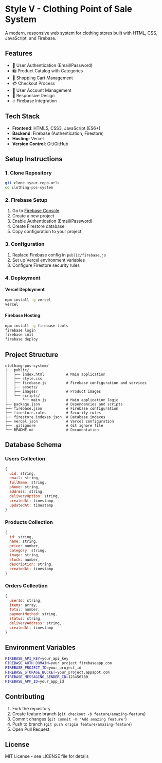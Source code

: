 # Style V - Clothing Point of Sale System

A modern, responsive web system for clothing stores built with HTML, CSS, JavaScript, and Firebase.

## Features

- 🔐 User Authentication (Email/Password)
- 🛍️ Product Catalog with Categories
- 🛒 Shopping Cart Management
- 💳 Checkout Process
- 👥 User Account Management
- 📱 Responsive Design
- 🔥 Firebase Integration

## Tech Stack

- **Frontend**: HTML5, CSS3, JavaScript (ES6+)
- **Backend**: Firebase (Authentication, Firestore)
- **Hosting**: Vercel
- **Version Control**: Git/GitHub

## Setup Instructions

### 1. Clone Repository
```bash
git clone <your-repo-url>
cd clothing-pos-system
```

### 2. Firebase Setup
1. Go to [Firebase Console](https://console.firebase.google.com)
2. Create a new project
3. Enable Authentication (Email/Password)
4. Create Firestore database
5. Copy configuration to your project

### 3. Configuration
1. Replace Firebase config in `public/firebase.js`
2. Set up Vercel environment variables
3. Configure Firestore security rules

### 4. Deployment

#### Vercel Deployment
```bash
npm install -g vercel
vercel
```

#### Firebase Hosting
```bash
npm install -g firebase-tools
firebase login
firebase init
firebase deploy
```

## Project Structure

```
clothing-pos-system/
├── public/
│   ├── index.html          # Main application
│   ├── style.css
│   ├── firebase.js         # Firebase configuration and services
│   ├── assets/
│   ├── images/             # Product images
│   └── scripts/
│       └── main.js         # Main application logic
├── package.json            # Dependencies and scripts
├── firebase.json           # Firebase configuration
├── firestore.rules         # Security rules
├── firestore.indexes.json  # Database indexes
├── vercel.json             # Vercel configuration
├── .gitignore              # Git ignore file
└── README.md               # Documentation
```

## Database Schema

### Users Collection
```javascript
{
  uid: string,
  email: string,
  fullName: string,
  phone: string,
  address: string,
  deliveryOption: string,
  createdAt: timestamp,
  updatedAt: timestamp
}
```

### Products Collection
```javascript
{
  id: string,
  name: string,
  price: number,
  category: string,
  image: string,
  stock: number,
  description: string,
  createdAt: timestamp
}
```

### Orders Collection
```javascript
{
  userId: string,
  items: array,
  total: number,
  paymentMethod: string,
  status: string,
  deliveryAddress: string,
  createdAt: timestamp
}
```

## Environment Variables

```bash
FIREBASE_API_KEY=your_api_key
FIREBASE_AUTH_DOMAIN=your_project.firebaseapp.com
FIREBASE_PROJECT_ID=your_project_id
FIREBASE_STORAGE_BUCKET=your_project.appspot.com
FIREBASE_MESSAGING_SENDER_ID=123456789
FIREBASE_APP_ID=your_app_id
```

## Contributing

1. Fork the repository
2. Create feature branch (`git checkout -b feature/amazing-feature`)
3. Commit changes (`git commit -m 'Add amazing feature'`)
4. Push to branch (`git push origin feature/amazing-feature`)
5. Open Pull Request

## License

MIT License - see LICENSE file for details